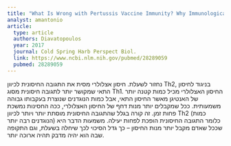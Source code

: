 ```yaml
---
title: "What Is Wrong with Pertussis Vaccine Immunity? Why Immunological Memory to Pertussis Is Failing"
analyst: amantonio
article:
  type: article
  authors: Diavatopoulos
  year: 2017
  journal: Cold Spring Harb Perspect Biol.
  link: https://www.ncbi.nlm.nih.gov/pubmed/28289059
  pubmed: 28289059
---
```


נחזור לשעלת.
חיסון אצלולרי מסית את התגובה החיסונית לכיוון Th2, בניגוד לחיסון התאי שמקושר יותר לתגובה חיסונית מסוג Th1. החיסון האצלולרי מכיל כמות קטנה יותר של האנטיגן מאשר החיסון התאי, אבל כמות הנוגדנים שנוצרת בעקבותו גבוהה משמעותית.
ככל שמקבלים יותר מנות דחף של החיסון האצלולרי, ככה החסינות נמשכת פחות זמן. זה קורה בגלל שהתגובה החיסונית מוסתת יותר ויותר לכיוון Th2 (כמות הנוגדנים רבה יותר) כלומר התגובה החיסונית הופכת לפחות יעילה. משמעות הדבר היא שככל שאדם מקבל יותר מנות החיסון – כך גדל הסיכוי לכך שיחלה בשעלת, וגם התקופה שבה הוא יהיה מדבק תהיה ארוכה יותר.
